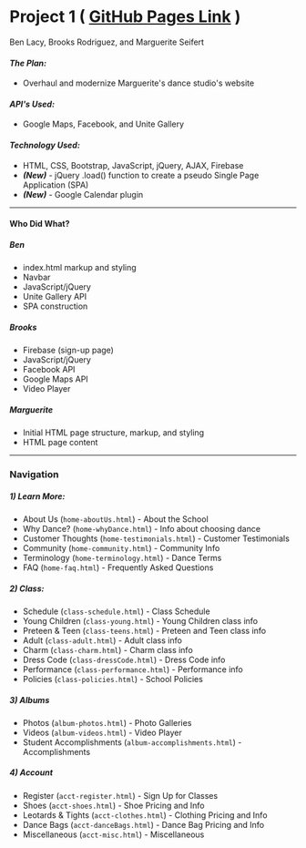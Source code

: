 # **Project 1** ( [GitHub Pages Link](https://rose389.github.io/Project_1/) )
Ben Lacy, Brooks Rodriguez, and Marguerite Seifert
#### **_The Plan:_**
* Overhaul and modernize Marguerite's dance studio's website
#### **_API's Used:_**
* Google Maps, Facebook, and Unite Gallery
#### **_Technology Used:_**
* HTML, CSS, Bootstrap, JavaScript, jQuery, AJAX, Firebase
* _**(New)**_ -  jQuery .load() function to create a pseudo Single Page Application (SPA)
* _**(New)**_ -  Google Calendar plugin

---

#### **Who Did What?**
##### **_Ben_**
* index.html markup and styling
* Navbar
* JavaScript/jQuery
* Unite Gallery API
* SPA construction

##### **_Brooks_**
* Firebase (sign-up page)
* JavaScript/jQuery
* Facebook API
* Google Maps API
* Video Player

##### **_Marguerite_**
* Initial HTML page structure, markup, and styling
* HTML page content

---
### **Navigation**
##### 1) Learn More:	
* About Us (`home-aboutUs.html`) - About the School
* Why Dance? (`home-whyDance.html`) - Info about choosing dance
* Customer Thoughts (`home-testimonials.html`) - Customer Testimonials
* Community (`home-community.html`) - Community Info
* Terminology (`home-terminology.html`) - Dance Terms
* FAQ (`home-faq.html`) - Frequently Asked Questions

##### 2) Class:
* Schedule (`class-schedule.html`) - Class Schedule
* Young Children (`class-young.html`) - Young Children class info
* Preteen &amp; Teen (`class-teens.html`) - Preteen and Teen class info
* Adult (`class-adult.html`) - Adult class info
* Charm (`class-charm.html`) - Charm class info
* Dress Code (`class-dressCode.html`) - Dress Code info
* Performance (`class-performance.html`) - Performance info
* Policies (`class-policies.html`) - School Policies

##### 3) Albums
* Photos (`album-photos.html`) - Photo Galleries
* Videos (`album-videos.html`) - Video Player
* Student Accomplishments (`album-accomplishments.html`) - Accomplishments

##### 4) Account
* Register (`acct-register.html`) - Sign Up for Classes
* Shoes (`acct-shoes.html`) - Shoe Pricing and Info
* Leotards &amp; Tights (`acct-clothes.html`) - Clothing Pricing and Info
* Dance Bags (`acct-danceBags.html`) - Dance Bag Pricing and Info
* Miscellaneous (`acct-misc.html`) - Miscellaneous
